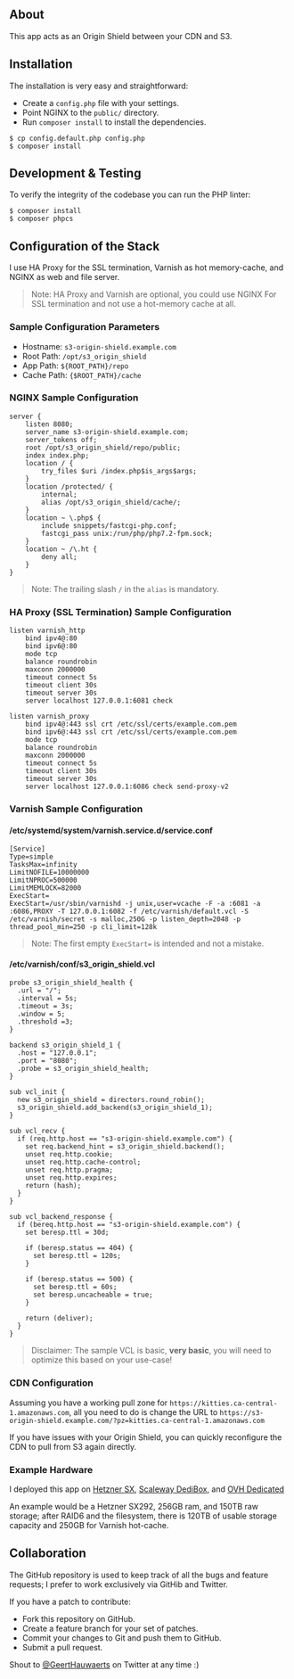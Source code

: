 ## About

This app acts as an Origin Shield between your CDN and S3.

## Installation

The installation is very easy and straightforward:

  * Create a `config.php` file with your settings.
  * Point NGINX to the `public/` directory.
  * Run `composer install` to install the dependencies.

```console
$ cp config.default.php config.php
$ composer install
```

## Development & Testing

To verify the integrity of the codebase you can run the PHP linter:

```console
$ composer install
$ composer phpcs
```

## Configuration of the Stack

I use HA Proxy for the SSL termination, Varnish as hot memory-cache, and NGINX
as web and file server.

> Note: HA Proxy and Varnish are optional, you could use NGINX For SSL termination and
> not use a hot-memory cache at all.

### Sample Configuration Parameters

* Hostname: `s3-origin-shield.example.com`
* Root Path: `/opt/s3_origin_shield`
* App Path: `${ROOT_PATH}/repo`
* Cache Path: `{$ROOT_PATH}/cache`

### NGINX Sample Configuration

```
server {
    listen 8080;
    server_name s3-origin-shield.example.com;
    server_tokens off;
    root /opt/s3_origin_shield/repo/public;
    index index.php;
    location / {
        try_files $uri /index.php$is_args$args;
    }
    location /protected/ {
        internal;
        alias /opt/s3_origin_shield/cache/;
    }
    location ~ \.php$ {
        include snippets/fastcgi-php.conf;
        fastcgi_pass unix:/run/php/php7.2-fpm.sock;
    }
    location ~ /\.ht {
        deny all;
    }
}
```

> Note: The trailing slash `/` in the `alias` is mandatory.

### HA Proxy (SSL Termination) Sample Configuration

```
listen varnish_http
    bind ipv4@:80
    bind ipv6@:80
    mode tcp
    balance roundrobin
    maxconn 2000000
    timeout connect 5s
    timeout client 30s
    timeout server 30s
    server localhost 127.0.0.1:6081 check

listen varnish_proxy
    bind ipv4@:443 ssl crt /etc/ssl/certs/example.com.pem
    bind ipv6@:443 ssl crt /etc/ssl/certs/example.com.pem
    mode tcp
    balance roundrobin
    maxconn 2000000
    timeout connect 5s
    timeout client 30s
    timeout server 30s
    server localhost 127.0.0.1:6086 check send-proxy-v2
```

### Varnish Sample Configuration

#### /etc/systemd/system/varnish.service.d/service.conf

```
[Service]
Type=simple
TasksMax=infinity
LimitNOFILE=10000000
LimitNPROC=500000
LimitMEMLOCK=82000
ExecStart=
ExecStart=/usr/sbin/varnishd -j unix,user=vcache -F -a :6081 -a :6086,PROXY -T 127.0.0.1:6082 -f /etc/varnish/default.vcl -S /etc/varnish/secret -s malloc,250G -p listen_depth=2048 -p thread_pool_min=250 -p cli_limit=128k
```

> Note: The first empty `ExecStart=` is intended and not a mistake.

#### /etc/varnish/conf/s3_origin_shield.vcl

```
probe s3_origin_shield_health {
  .url = "/";
  .interval = 5s;
  .timeout = 3s;
  .window = 5;
  .threshold =3;
}

backend s3_origin_shield_1 {
  .host = "127.0.0.1";
  .port = "8080";
  .probe = s3_origin_shield_health;
}

sub vcl_init {
  new s3_origin_shield = directors.round_robin();
  s3_origin_shield.add_backend(s3_origin_shield_1);
}

sub vcl_recv {
  if (req.http.host == "s3-origin-shield.example.com") {
    set req.backend_hint = s3_origin_shield.backend();
    unset req.http.cookie;
    unset req.http.cache-control;
    unset req.http.pragma;
    unset req.http.expires;
    return (hash);
  }
}

sub vcl_backend_response {
  if (bereq.http.host == "s3-origin-shield.example.com") {
    set beresp.ttl = 30d;

    if (beresp.status == 404) {
      set beresp.ttl = 120s;
    }

    if (beresp.status == 500) {
      set beresp.ttl = 60s;
      set beresp.uncacheable = true;
    }

    return (deliver);
  }
}
```

> Disclaimer: The sample VCL is basic, **very basic**, you will need to optimize this
> based on your use-case!

### CDN Configuration

Assuming you have a working pull zone for `https://kitties.ca-central-1.amazonaws.com`, all you
need to do is change the URL to `https://s3-origin-shield.example.com/?pz=kitties.ca-central-1.amazonaws.com`

If you have issues with your Origin Shield, you can quickly reconfigure the CDN to pull from S3
again directly.

### Example Hardware

I deployed this app on [Hetzner SX](https://www.hetzner.com/dedicated-rootserver/matrix-sx),
[Scaleway DediBox](https://www.scaleway.com/en/dedibox/), and [OVH Dedicated](https://www.ovh.ie/dedicated_servers/)

An example would be a Hetzner SX292, 256GB ram, and 150TB raw storage; after RAID6 and the filesystem, there
is 120TB of usable storage capacity and 250GB for Varnish hot-cache.

## Collaboration

The GitHub repository is used to keep track of all the bugs and feature
requests; I prefer to work exclusively via GitHib and Twitter.

If you have a patch to contribute:

  * Fork this repository on GitHub.
  * Create a feature branch for your set of patches.
  * Commit your changes to Git and push them to GitHub.
  * Submit a pull request.

Shout to [@GeertHauwaerts](https://twitter.com/GeertHauwaerts) on Twitter at
any time :)
